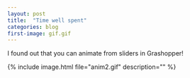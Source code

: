 ```yaml
---
layout: post
title:  "Time well spent"
categories: blog
first-image: gif.gif
---
```

I found out that you can animate from sliders in Grashopper!


{% include image.html file="anim2.gif" description="" %}
